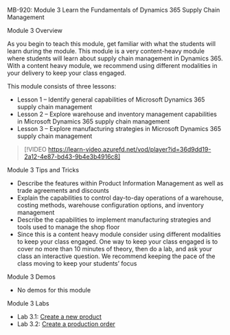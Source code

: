 

MB-920: Module 3 Learn the Fundamentals of Dynamics 365 Supply Chain Management

Module 3 Overview

As you begin to teach this module, get familiar with what the students will learn during the module. This module is a very content-heavy module where students will learn about supply chain management in Dynamics 365. With a content heavy module, we recommend using different modalities in your delivery to keep your class engaged.

This module consists of three lessons:

- Lesson 1 – Identify general capabilities of Microsoft Dynamics 365 supply chain management
- Lesson 2 – Explore warehouse and inventory management capabilities in Microsoft Dynamics 365 supply chain management
- Lesson 3 – Explore manufacturing strategies in Microsoft Dynamics 365 supply chain management 
 
> [!VIDEO https://learn-video.azurefd.net/vod/player?id=36d9dd19-2a12-4e87-bd43-9b4e3b4916c8]  

Module 3 Tips and Tricks

- Describe the features within Product Information Management as well as trade agreements and discounts
- Explain the capabilities to control day-to-day operations of a warehouse, costing methods, warehouse configuration options, and inventory management
- Describe the capabilities to implement manufacturing strategies and tools used to manage the shop floor
- Since this is a content heavy module consider using different modalities to keep your class engaged. One way to keep your class engaged is to cover no more than 10 minutes of theory, then do a lab, and ask your class an interactive question. We recommend keeping the pace of the class moving to keep your students’ focus

Module 3 Demos

- No demos for this module

Module 3 Labs 

- Lab 3.1: [Create a new product](https://github.com/MicrosoftLearning/MB-920T00A-Microsoft-Dynamics-365-Fundamentals-Finance-and-Operations-Apps/blob/master/Instructions/Labs/LAB%5BMB920%5D_M03_Lab1_Create_a_new_product.md)
- Lab 3.2: [Create a production order](https://github.com/MicrosoftLearning/MB-920T00A-Microsoft-Dynamics-365-Fundamentals-Finance-and-Operations-Apps/blob/master/Instructions/Labs/LAB%5BMB920%5D_M03_Lab3_Create_a_production_order.md)

